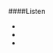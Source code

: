 ####Listen

<ul class="undecorated">
<li><a href="https://www.spotify.com"><i class="fa fa-spotify"></i></a></li>
<li><a href="https://www.soundcloud.com"><i class="fa fa-soundcloud"></i></a></li>
<li><a href="https://www.apple.com/se/itunes/"><i class="fa fa-apple"></i></a></li>
</ul>
